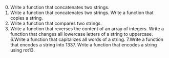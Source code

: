 0. Write a function that concatenates two strings.
1. Write a function that concatenates two strings.
Write a function that copies a string.
3. Write a function that compares two strings.
4. Write a function that reverses the content of an array of integers.
Write a function that changes all lowercase letters of a string to uppercase.
6.Write a function that capitalizes all words of a string.
7.Write a function that encodes a string into 1337.
Write a function that encodes a string using rot13.
